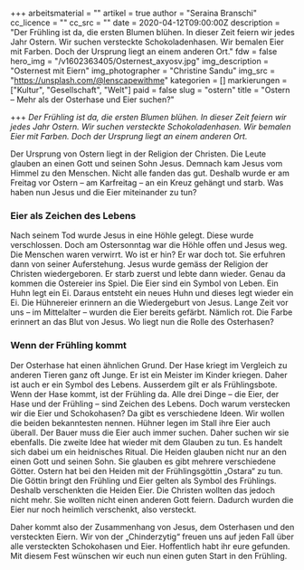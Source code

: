 +++
arbeitsmaterial = ""
artikel = true
author = "Seraina Branschi"
cc_licence = ""
cc_src = ""
date = 2020-04-12T09:00:00Z
description = "Der Frühling ist da, die ersten Blumen blühen. In dieser Zeit feiern wir jedes Jahr Ostern. Wir suchen versteckte Schokoladenhasen. Wir bemalen Eier mit Farben. Doch der Ursprung liegt an einem anderen Ort."
fdw = false
hero_img = "/v1602363405/Osternest_axyosv.jpg"
img_description = "Osternest mit Eiern"
img_photographer = "Christine Sandu"
img_src = "https://unsplash.com/@lenscapewithme"
kategorien = []
markierungen = ["Kultur", "Gesellschaft", "Welt"]
paid = false
slug = "ostern"
title = "Ostern – Mehr als der Osterhase und Eier suchen?"

+++
_Der Frühling ist da, die ersten Blumen blühen. In dieser Zeit feiern wir jedes Jahr Ostern. Wir suchen versteckte Schokoladenhasen. Wir bemalen Eier mit Farben. Doch der Ursprung liegt an einem anderen Ort._

Der Ursprung von Ostern liegt in der Religion der Christen. Die Leute glauben an einen Gott und seinen Sohn Jesus. Demnach kam Jesus vom Himmel zu den Menschen. Nicht alle fanden das gut. Deshalb wurde er am Freitag vor Ostern – am Karfreitag – an ein Kreuz gehängt und starb. Was haben nun Jesus und die Eier miteinander zu tun?

### **Eier als Zeichen des Lebens**

Nach seinem Tod wurde Jesus in eine Höhle gelegt. Diese wurde verschlossen. Doch am Ostersonntag war die Höhle offen und Jesus weg. Die Menschen waren verwirrt. Wo ist er hin? Er war doch tot. Sie erfuhren dann von seiner Auferstehung. Jesus wurde gemäss der Religion der Christen wiedergeboren. Er starb zuerst und lebte dann wieder. Genau da kommen die Ostereier ins Spiel. Die Eier sind ein Symbol von Leben. Ein Huhn legt ein Ei. Daraus entsteht ein neues Huhn und dieses legt wieder ein Ei. Die Hühnereier erinnern an die Wiedergeburt von Jesus. Lange Zeit vor uns – im Mittelalter – wurden die Eier bereits gefärbt. Nämlich rot. Die Farbe erinnert an das Blut von Jesus. Wo liegt nun die Rolle des Osterhasen?

### **Wenn der Frühling kommt**

Der Osterhase hat einen ähnlichen Grund. Der Hase kriegt im Vergleich zu anderen Tieren ganz oft Junge. Er ist ein Meister im Kinder kriegen. Daher ist auch er ein Symbol des Lebens. Ausserdem gilt er als Frühlingsbote. Wenn der Hase kommt, ist der Frühling da. Alle drei Dinge – die Eier, der Hase und der Frühling – sind Zeichen des Lebens. Doch warum verstecken wir die Eier und Schokohasen? Da gibt es verschiedene Ideen. Wir wollen die beiden bekanntesten nennen. Hühner legen im Stall ihre Eier auch überall. Der Bauer muss die Eier auch immer suchen. Daher suchen wir sie ebenfalls. Die zweite Idee hat wieder mit dem Glauben zu tun. Es handelt sich dabei um ein heidnisches Ritual. Die Heiden glauben nicht nur an den einen Gott und seinen Sohn. Sie glauben es gibt mehrere verschiedene Götter. Ostern hat bei den Heiden mit der Frühlingsgöttin „Ostara“ zu tun. Die Göttin bringt den Frühling und Eier gelten als Symbol des Frühlings. Deshalb verschenkten die Heiden Eier. Die Christen wollten das jedoch nicht mehr. Sie wollten nicht einen anderen Gott feiern. Dadurch wurden die Eier nur noch heimlich verschenkt, also versteckt.

Daher kommt also der Zusammenhang von Jesus, dem Osterhasen und den versteckten Eiern. Wir von der „Chinderzytig“ freuen uns auf jeden Fall über alle versteckten Schokohasen und Eier. Hoffentlich habt ihr eure gefunden. Mit diesem Fest wünschen wir euch nun einen guten Start in den Frühling.
